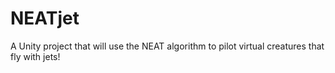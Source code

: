 # NEATjet
A Unity project that will use the NEAT algorithm to pilot virtual creatures that fly with jets!
